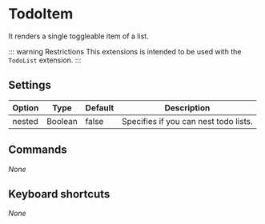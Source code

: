 # TodoItem
It renders a single toggleable item of a list.

::: warning Restrictions
This extensions is intended to be used with the `TodoList` extension.
:::

## Settings
| Option | Type    | Default | Description                           |
| ------ | ------- | ------- | ------------------------------------- |
| nested | Boolean | false   | Specifies if you can nest todo lists. |

## Commands
*None*

## Keyboard shortcuts
*None*